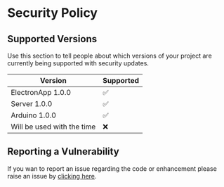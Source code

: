 # Security Policy

## Supported Versions

Use this section to tell people about which versions of your project are
currently being supported with security updates.

| Version | Supported          |
| ------- | ------------------ |
| ElectronApp 1.0.0   | :white_check_mark: |
| Server 1.0.0   | :white_check_mark: |
| Arduino 1.0.0   | :white_check_mark: |
| Will be used with the time   | :x:                |

## Reporting a Vulnerability

If you wan to report an issue regarding the code or enhancement please raise an issue by [clicking here](https://github.com/dmtzs/SmartTerrariumR/issues).
